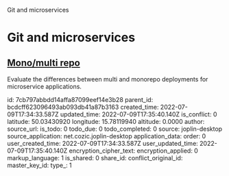 Git and microservices

# Git and microservices

## [**Mono/multi repo**](https://dzone.com/articles/release-management-for-microservices-multi-vs-mono)
Evaluate the differences between multi and monorepo deployments for microservice applications.

id: 7cb797abbdd14affa87099eef14e3b28
parent_id: bcdcff623096493ab093db41a87b3163
created_time: 2022-07-09T17:34:33.587Z
updated_time: 2022-07-09T17:35:40.140Z
is_conflict: 0
latitude: 50.03430920
longitude: 15.78119940
altitude: 0.0000
author: 
source_url: 
is_todo: 0
todo_due: 0
todo_completed: 0
source: joplin-desktop
source_application: net.cozic.joplin-desktop
application_data: 
order: 0
user_created_time: 2022-07-09T17:34:33.587Z
user_updated_time: 2022-07-09T17:35:40.140Z
encryption_cipher_text: 
encryption_applied: 0
markup_language: 1
is_shared: 0
share_id: 
conflict_original_id: 
master_key_id: 
type_: 1